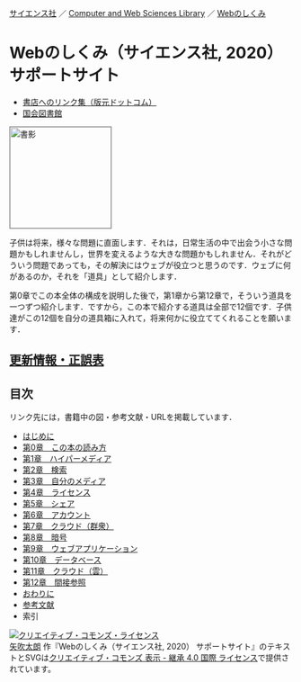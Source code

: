 [サイエンス社](https://www.saiensu.co.jp) ／ [Computer and Web Sciences Library](https://www.saiensu.co.jp/search/?book_class_id=2&library_id=300) ／ [Webのしくみ](https://www.saiensu.co.jp/search/?isbn=978-4-7819-1477-0&y=2020)

# Webのしくみ（サイエンス社, 2020） サポートサイト

- [書店へのリンク集（版元ドットコム）](https://www.hanmoto.com/bd/isbn/9784781914770)
- [国会図書館](https://iss.ndl.go.jp/books/R100000002-I030683705-00)

<img src="https://www.saiensu.co.jp/bookImages/2020-978-4-7819-1477-0.jpg" alt="書影" style="border: 1px solid grey; width:180px;"/>

子供は将来，様々な問題に直面します．それは，日常生活の中で出会う小さな問題かもしれませんし，世界を変えるような大きな問題かもしれません．それがどういう問題であっても，その解決にはウェブが役立つと思うのです．ウェブに何があるのか，それを「道具」として紹介します．

第0章でこの本全体の構成を説明した後で，第1章から第12章で，そういう道具を一つずつ紹介します．ですから，この本で紹介する道具は全部で12個です．子供達がこの12個を自分の道具箱に入れて，将来何かに役立ててくれることを願います．

## [更新情報・正誤表](update.md)

## 目次

リンク先には，書籍中の図・参考文献・URLを掲載しています．

- [はじめに](chapters/preface.md)
- [第0章　この本の読み方](chapters/00.md)
- [第1章　ハイパーメディア](chapters/01.md)
- [第2章　検索](chapters/02.md)
- [第3章　自分のメディア](chapters/03.md)
- [第4章　ライセンス](chapters/04.md)
- [第5章　シェア](chapters/05.md)
- [第6章　アカウント](chapters/06.md)
- [第7章　クラウド（群衆）](chapters/07.md)
- [第8章　暗号](chapters/08.md)
- [第9章　ウェブアプリケーション](chapters/09.md)
- [第10章　データベース](chapters/10.md)
- [第11章　クラウド（雲）](chapters/11.md)
- [第12章　間接参照](chapters/12.md)
- [おわりに](chapters/afterword.md)
- [参考文献](chapters/bibliography.md)
- 索引

<a rel="license" href="http://creativecommons.org/licenses/by-sa/4.0/"><img alt="クリエイティブ・コモンズ・ライセンス" style="border-width:0" src="https://i.creativecommons.org/l/by-sa/4.0/88x31.png" /></a><br /><a xmlns:cc="http://creativecommons.org/ns#" href="https://github.com/taroyabuki/webbook" property="cc:attributionName" rel="cc:attributionURL">矢吹太朗</a> 作『<span xmlns:dct="http://purl.org/dc/terms/" property="dct:title">Webのしくみ（サイエンス社, 2020） サポートサイト</span>』のテキストとSVGは<a rel="license" href="http://creativecommons.org/licenses/by-sa/4.0/">クリエイティブ・コモンズ 表示 - 継承 4.0 国際 ライセンス</a>で提供されています。